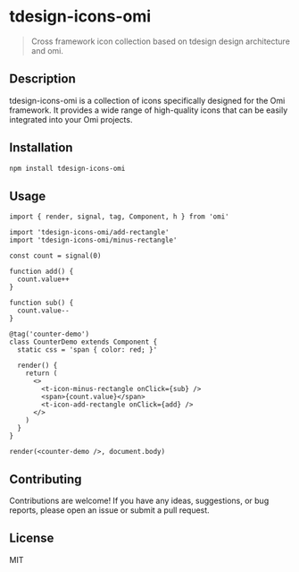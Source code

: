 # tdesign-icons-omi

> Cross framework icon collection based on tdesign design architecture and omi.

## Description

tdesign-icons-omi is a collection of icons specifically designed for the Omi framework. It provides a wide range of high-quality icons that can be easily integrated into your Omi projects.

## Installation

```bash
npm install tdesign-icons-omi
```

## Usage 

```tsx
import { render, signal, tag, Component, h } from 'omi'

import 'tdesign-icons-omi/add-rectangle'
import 'tdesign-icons-omi/minus-rectangle'

const count = signal(0)

function add() {
  count.value++
}

function sub() {
  count.value--
}

@tag('counter-demo')
class CounterDemo extends Component {
  static css = 'span { color: red; }'

  render() {
    return (
      <>
        <t-icon-minus-rectangle onClick={sub} />
        <span>{count.value}</span>
        <t-icon-add-rectangle onClick={add} />
      </>
    )
  }
}

render(<counter-demo />, document.body)
```

## Contributing

Contributions are welcome! If you have any ideas, suggestions, or bug reports, please open an issue or submit a pull request.

## License

MIT